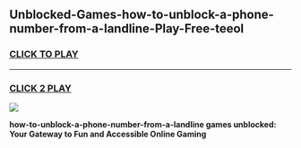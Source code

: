
## Unblocked-Games-how-to-unblock-a-phone-number-from-a-landline-Play-Free-teeol
<h3>
<a href="https://premium76.site?title=how-to-unblock-a-phone-number-from-a-landline&ref=23A">CLICK TO PLAY</a></h3>
<hr>

<h3>
<a href="https://premium76.site?title=how-to-unblock-a-phone-number-from-a-landline&ref=23A">CLICK 2 PLAY</a>
  
</h3>

<a href="https://premium76.site?title=how-to-unblock-a-phone-number-from-a-landline&ref=23A"><img src="https://clearcache.store/games.png"></a>


**how-to-unblock-a-phone-number-from-a-landline games unblocked: Your Gateway to Fun and Accessible Online Gaming**
